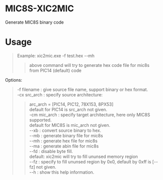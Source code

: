 # MIC8S-XIC2MIC
Generate MIC8S binary code

# Usage
> Example: xic2mic.exe -f test.hex --mh<br>
> > above command will try to generate hex code file for mic8s from PIC14 (default) code

Options:<br>
> -f filename   : give source file name, support binary or hex format.<br>
> -cx src_arch  : specify source architecture:<br>
> > arc_arch = [PIC14, PIC12, 78X153, 8PX53]<br>
> > default for PIC14 is src_arch not given.<br>
> -cm mic_arch  : specify target architecture, here only MIC8S supported.<br>
> > default for MIC8S is mic_arch not given.<br>
> --xb          : convert source binary to hex.<br>
> --mb          : generate binary file for mic8s<br>
> --mh          : generate hex file for mic8s<br>
> --ma          : generate abin file for mic8s<br>
> --fd          : disable byte fill.<br>
> > default: xic2mic will try to fill ununsed memory region<br>
> --fz          : specify to fill ununsed region by 0x0, default by 0xff is [--fz] not given.<br>
> --h           : show this help information.<br>
